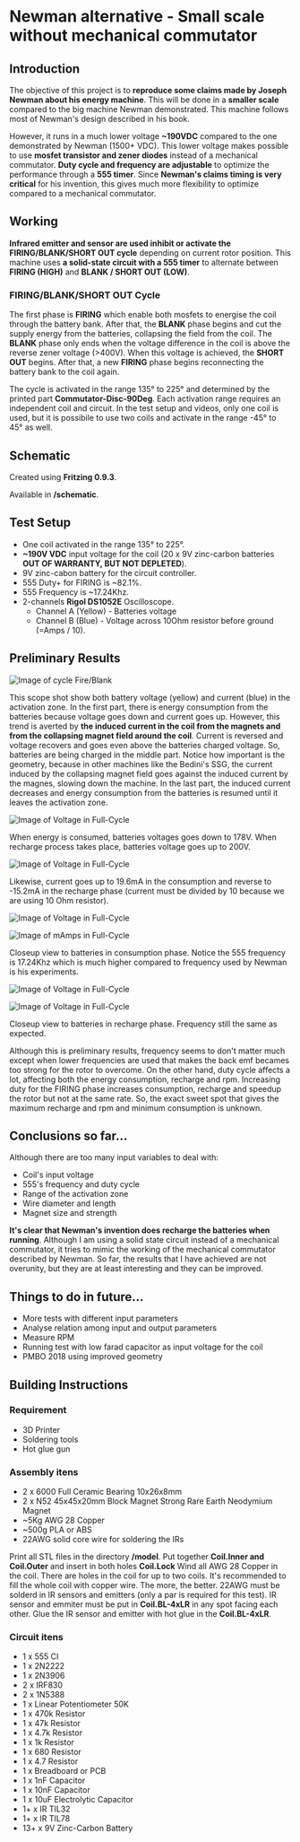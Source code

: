 # Newman alternative - Small scale without mechanical commutator 
## Introduction 
The objective of this project is to **reproduce some claims made by Joseph Newman about his energy machine**.
This will be done in a **smaller scale** compared to the big machine Newman demonstrated.
This machine follows most of Newman's design described in his book.

However, it runs in a much lower voltage **~190VDC** compared to the one demonstrated by Newman (1500+ VDC).
This lower voltage makes possible to use **mosfet transistor and zener diodes** instead of a mechanical commutator.
**Duty cycle and frequency are adjustable** to optimize the performance through a **555 timer**.
Since **Newman's claims timing is very critical** for his invention, this gives much more flexibility to optimize compared to a mechanical commutator.

## Working
**Infrared emitter and sensor are used inhibit or activate the FIRING/BLANK/SHORT OUT cycle** depending on current rotor position.
This machine uses **a solid-state circuit with a 555 timer** to alternate between **FIRING (HIGH)** and **BLANK / SHORT OUT (LOW)**.

### FIRING/BLANK/SHORT OUT Cycle
The first phase is **FIRING** which enable both mosfets to energise the coil through the battery bank.
After that, the **BLANK** phase begins and cut the supply energy from the batteries, collapsing the field from the coil.
The **BLANK** phase only ends when the voltage difference in the coil is above the reverse zener voltage (>400V).
When this voltage is achieved, the **SHORT OUT** begins.
After that, a new **FIRING** phase begins reconnecting the battery bank to the coil again.

The cycle is activated in the range 135° to 225° and determined by the printed part **Commutator-Disc-90Deg**.
Each activation range requires an independent coil and circuit. In the test setup and videos, only one coil is used, but it is possibile to use two coils and activate in the range -45° to 45° as well.

## Schematic

Created using **Fritzing 0.9.3**.

Available in **/schematic**.

## Test Setup
* One coil activated in the range 135° to 225°.
* **~190V VDC** input voltage for the coil (20 x 9V zinc-carbon batteries **OUT OF WARRANTY, BUT NOT DEPLETED**).
* 9V zinc-cabon battery for the circuit controller.
* 555 Duty+ for FIRING is ~82.1%.
* 555 Frequency is ~17.24Khz.
* 2-channels **Rigol DS1052E** Oscilloscope. 
	* Channel A (Yellow) - Batteries voltage
	* Channel B (Blue) - Voltage across 10Ohm resistor before ground (=Amps / 10).

## Preliminary Results

![Image of cycle Fire/Blank](/results/FBS-Cycle-Batteries.png)

This scope shot show both battery voltage (yellow) and current (blue) in the activation zone.
In the first part, there is energy consumption from the batteries because voltage goes down and current goes up.
However, this trend is averted by **the induced current in the coil from the magnets and from the collapsing magnet field around the coil**.
Current is reversed and voltage recovers and goes even above the batteries charged voltage. So, batteries are being charged in the middle part.
Notice how important is the geometry, because in other machines like the Bedini's SSG, the current induced by the collapsing magnet field goes against the induced current by the magnes, slowing down the machine.
In the last part, the induced current decreases and energy consumption from the batteries is resumed until it leaves the activation zone.

![Image of Voltage in Full-Cycle](/results/FBS-Cycle-Batteries-V.png)

When energy is consumed, batteries voltages goes down to 178V.
When recharge process takes place, batteries voltage goes up to 200V.

![Image of Voltage in Full-Cycle](/results/FBS-Cycle-Batteries-mA.png)

Likewise, current goes up to 19.6mA in the consumption and reverse to -15.2mA in the recharge phase
(current must be divided by 10 because we are using 10 Ohm resistor).

![Image of Voltage in Full-Cycle](/results/Batteries-Consumption.png)

![Image of mAmps in Full-Cycle](/results/Batteries-Consumption-V.png)

Closeup view to batteries in consumption phase.
Notice the 555 frequency is 17.24Khz which is much higher compared to frequency used by Newman is his experiments.

![Image of Voltage in Full-Cycle](/results/Batteries-Recharge.png)

![Image of Voltage in Full-Cycle](/results/Batteries-Recharge-V.png)

Closeup view to batteries in recharge phase. Frequency still the same as expected.

Although this is preliminary results, frequency seems to don't matter much except when lower frequencies are used that makes the back emf becames too strong for the rotor to overcome.
On the other hand, duty cycle affects a lot, affecting both the energy consumption, recharge and rpm.
Increasing duty for the FIRING phase increases consumption, recharge and speedup the rotor but not at the same rate. 
So, the exact sweet spot that gives the maximum recharge and rpm and minimum consumption is unknown.

## Conclusions so far...

Although there are too many input variables to deal with:
* Coil's input voltage
* 555's frequency and duty cycle
* Range of the activation zone
* Wire diameter and length
* Magnet size and strength

**It's clear that Newman's invention does recharge the batteries when running**.
Although I am using a solid state circuit instead of a mechanical commutator, it tries to mimic the working of the mechanical commutator described by Newman.
So far, the results that I have achieved are not overunity, but they are at least interesting and they can be improved.

## Things to do in future...

* More tests with different input parameters
* Analyse relation among input and output parameters
* Measure RPM
* Running test with low farad capacitor as input voltage for the coil
* PMBO 2018 using improved geometry

## Building Instructions

### Requirement
* 3D Printer
* Soldering tools
* Hot glue gun

### Assembly itens
* 2 x 6000 Full Ceramic Bearing 10x26x8mm
* 2 x N52 45x45x20mm Block Magnet Strong Rare Earth Neodymium Magnet
* ~5Kg AWG 28 Copper
* ~500g PLA or ABS 
* 22AWG solid core wire for soldering the IRs

Print all STL files in the directory **/model**.
Put together **Coil.Inner and Coil.Outer** and insert in both holes **Coil.Lock**
Wind all AWG 28 Copper in the coil. There are holes in the coil for up to two coils. It's recommended to fill the whole coil with copper wire. The more, the better.
22AWG must be solderd in IR sensors and emitters (only a par is required for this test). IR sensor and emmiter must be put in **Coil.BL-4xLR** in any spot facing each other.
Glue the IR sensor and emitter with hot glue in the **Coil.BL-4xLR**.

### Circuit itens
* 1 x 555 CI
* 1 x 2N2222
* 1 x 2N3906
* 2 x IRF830
* 2 x 1N5388
* 1 x Linear Potentiometer 50K
* 1 x 470k Resistor
* 1 x 47k Resistor
* 1 x 4.7k Resistor
* 1 x 1k Resistor
* 1 x 680 Resistor
* 1 x 4.7 Resistor
* 1 x Breadboard or PCB
* 1 x 1nF Capacitor
* 1 x 10nF Capacitor
* 1 x 10uF Electrolytic Capacitor
* 1+ x IR TIL32
* 1+ x IR TIL78
* 13+ x 9V Zinc-Carbon Battery